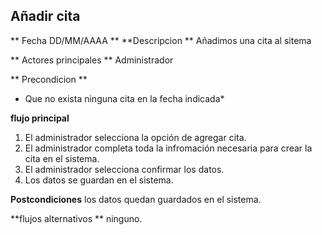 ## Añadir cita
** Fecha DD/MM/AAAA ** **Descripcion ** Añadimos una cita al sitema

** Actores principales ** Administrador

** Precondicion ** 
  * Que no exista ninguna cita en la fecha indicada*
 
 **flujo principal**
  1. El administrador selecciona la opción de agregar cita.
  2. El administrador completa toda la infromación necesaria para crear la cita en el sistema.
  3. El administrador selecciona confirmar los datos.
  4. Los datos se guardan en el sistema.
  
 **Postcondiciones**
 los datos quedan guardados en el sistema.
 
 **flujos alternativos **
 ninguno.
